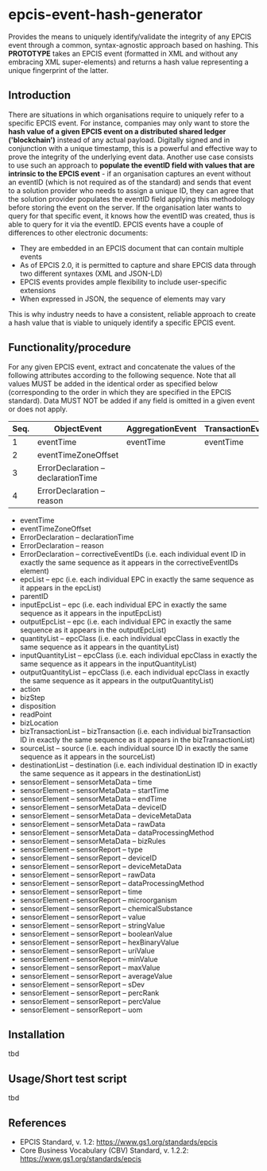 # epcis-event-hash-generator
Provides the means to uniquely identify/validate the integrity of any EPCIS event through a common, syntax-agnostic approach based on hashing. 
This <b>PROTOTYPE</b> takes an EPCIS event (formatted in XML and without any embracing XML super-elements) and returns a hash value representing a unique fingerprint of the latter.

## Introduction  
There are situations in which organisations require to uniquely refer to a specific EPCIS event. For instance, companies may only want to store the <b>hash value of a given EPCIS event on a distributed shared ledger ('blockchain')</b> instead of any actual payload. Digitally signed and in conjunction with a unique timestamp, this is a powerful and effective way to prove the integrity of the underlying event data. Another use case consists to use such an approach to <b>populate the eventID field with values that are intrinsic to the EPCIS event</b>  - if an organisation captures an event without an eventID (which is not required as of the standard) and sends that event to a solution provider who needs to assign a unique ID, they can agree that the solution provider populates the eventID field applying this methodology before storing the event on the server. If the organisation later wants to query for that specific event, it knows how the eventID was created, thus is able to query for it via the eventID.
EPCIS events have a couple of differences to other electronic documents:
+ They are embedded in an EPCIS document that can contain multiple events 
+ As of EPCIS 2.0, it is permitted to capture and share EPCIS data through two different syntaxes (XML and JSON-LD)
+ EPCIS events provides ample flexibility to include user-specific extensions 
+ When expressed in JSON, the sequence of elements may vary

This is why industry needs to have a consistent, reliable approach to create a hash value that is viable to uniquely identify a specific EPCIS event. 

## Functionality/procedure 
For any given EPCIS event, extract and concatenate the values of the following attributes according to the following sequence. Note that all values MUST be added in the identical order as specified below (corresponding to the order in which they are specified in the EPCIS standard). Data MUST NOT be added if any field is omitted in a given event or does not apply.  

Seq. | ObjectEvent | AggregationEvent | TransactionEvent | TransformationEvent | AssociationEvent
--- | --- | --- | --- |--- |--- 
1 | eventTime | eventTime | eventTime | eventTime | eventTime 
2 | eventTimeZoneOffset
3 | ErrorDeclaration – declarationTime
4 | ErrorDeclaration – reason


* eventTime
* eventTimeZoneOffset
* ErrorDeclaration – declarationTime
* ErrorDeclaration – reason
* ErrorDeclaration – correctiveEventIDs (i.e. each individual event ID in exactly the same sequence as it appears in the correctiveEventIDs element)
* epcList – epc (i.e. each individual EPC in exactly the same sequence as it appears in the epcList)
* parentID  
* inputEpcList – epc (i.e. each individual EPC in exactly the same sequence as it appears in the inputEpcList)
* outputEpcList – epc (i.e. each individual EPC in exactly the same sequence as it appears in the outputEpcList)
* quantityList – epcClass (i.e. each individual epcClass in exactly the same sequence as it appears in the quantityList)
* inputQuantityList – epcClass (i.e. each individual epcClass in exactly the same sequence as it appears in the inputQuantityList)
* outputQuantityList – epcClass (i.e. each individual epcClass in exactly the same sequence as it appears in the outputQuantityList)
* action
* bizStep
* disposition
* readPoint
* bizLocation
* bizTransactionList – bizTransaction (i.e. each individual bizTransaction ID in exactly the same sequence as it appears in the bizTransactionList)
* sourceList – source (i.e. each individual source ID in exactly the same sequence as it appears in the sourceList)
* destinationList – destination (i.e. each individual destination ID in exactly the same sequence as it appears in the destinationList)
* sensorElement – sensorMetaData – time
* sensorElement – sensorMetaData – startTime
* sensorElement – sensorMetaData – endTime
* sensorElement – sensorMetaData – deviceID
* sensorElement – sensorMetaData – deviceMetaData
* sensorElement – sensorMetaData – rawData
* sensorElement – sensorMetaData – dataProcessingMethod
* sensorElement – sensorMetaData – bizRules
* sensorElement – sensorReport – type
* sensorElement – sensorReport – deviceID
* sensorElement – sensorReport – deviceMetaData
* sensorElement – sensorReport – rawData
* sensorElement – sensorReport – dataProcessingMethod
* sensorElement – sensorReport – time
* sensorElement – sensorReport – microorganism
* sensorElement – sensorReport – chemicalSubstance
* sensorElement – sensorReport – value
* sensorElement – sensorReport – stringValue
* sensorElement – sensorReport – booleanValue
* sensorElement – sensorReport – hexBinaryValue
* sensorElement – sensorReport – uriValue
* sensorElement – sensorReport – minValue
* sensorElement – sensorReport – maxValue
* sensorElement – sensorReport – averageValue
* sensorElement – sensorReport – sDev
* sensorElement – sensorReport – percRank
* sensorElement – sensorReport – percValue
* sensorElement – sensorReport – uom

## Installation
tbd

## Usage/Short test script 
tbd

## References
* EPCIS Standard, v. 1.2: https://www.gs1.org/standards/epcis
* Core Business Vocabulary (CBV) Standard, v. 1.2.2: https://www.gs1.org/standards/epcis
